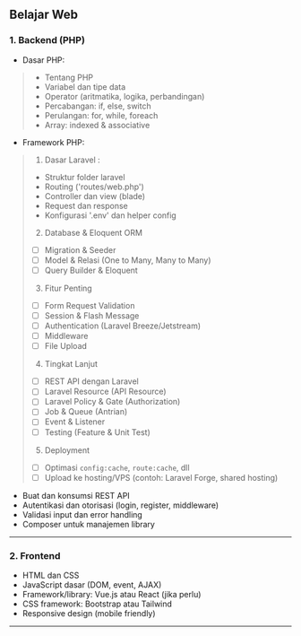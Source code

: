## Belajar Web

### 1. Backend (PHP)

* Dasar PHP:
> * Tentang PHP
> * Variabel dan tipe data
> * Operator (aritmatika, logika, perbandingan)
> * Percabangan: if, else, switch
> * Perulangan: for, while, foreach
> * Array: indexed & associative

* Framework PHP:
> 1. Dasar Laravel :
> * Struktur folder laravel
> * Routing ('routes/web.php')
> * Controller dan view (blade)
> * Request dan response
> * Konfigurasi '.env' dan helper config
> 
> 2. Database & Eloquent ORM
> * [ ] Migration & Seeder
> * [ ] Model & Relasi (One to Many, Many to Many)
> * [ ] Query Builder & Eloquent
> 
> 3. Fitur Penting
> * [ ] Form Request Validation
> * [ ] Session & Flash Message
> * [ ] Authentication (Laravel Breeze/Jetstream)
> * [ ] Middleware
> * [ ] File Upload
>
> 4. Tingkat Lanjut
> * [ ] REST API dengan Laravel
> * [ ] Laravel Resource (API Resource)
> * [ ] Laravel Policy & Gate (Authorization)
> * [ ] Job & Queue (Antrian)
> * [ ] Event & Listener
> * [ ] Testing (Feature & Unit Test)
>
>  5. Deployment
> * [ ] Optimasi `config:cache`, `route:cache`, dll
> * [ ] Upload ke hosting/VPS (contoh: Laravel Forge, shared hosting)


* Buat dan konsumsi REST API
* Autentikasi dan otorisasi (login, register, middleware)
* Validasi input dan error handling
* Composer untuk manajemen library

---

### 2. Frontend

* HTML dan CSS
* JavaScript dasar (DOM, event, AJAX)
* Framework/library: Vue.js atau React (jika perlu)
* CSS framework: Bootstrap atau Tailwind
* Responsive design (mobile friendly)

---
